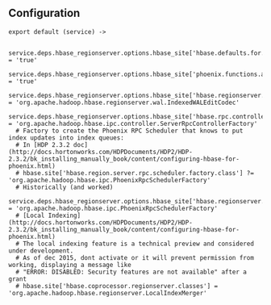 ## Configuration

    export default (service) ->
      
      service.deps.hbase_regionserver.options.hbase_site['hbase.defaults.for.version.skip'] = 'true'
      service.deps.hbase_regionserver.options.hbase_site['phoenix.functions.allowUserDefinedFunctions'] = 'true'
      service.deps.hbase_regionserver.options.hbase_site['hbase.regionserver.wal.codec'] = 'org.apache.hadoop.hbase.regionserver.wal.IndexedWALEditCodec'
      service.deps.hbase_regionserver.options.hbase_site['hbase.rpc.controllerfactory.class'] = 'org.apache.hadoop.hbase.ipc.controller.ServerRpcControllerFactory'
      # Factory to create the Phoenix RPC Scheduler that knows to put index updates into index queues:
      # In [HDP 2.3.2 doc](http://docs.hortonworks.com/HDPDocuments/HDP2/HDP-2.3.2/bk_installing_manually_book/content/configuring-hbase-for-phoenix.html)
      # hbase.site['hbase.region.server.rpc.scheduler.factory.class'] ?= 'org.apache.hadoop.hbase.ipc.PhoenixRpcSchedulerFactory'
      # Historically (and worked)
      service.deps.hbase_regionserver.options.hbase_site['hbase.regionserver.rpc.scheduler.factory.class'] = 'org.apache.hadoop.hbase.ipc.PhoenixRpcSchedulerFactory'
      # [Local Indexing](http://docs.hortonworks.com/HDPDocuments/HDP2/HDP-2.3.2/bk_installing_manually_book/content/configuring-hbase-for-phoenix.html)
      # The local indexing feature is a technical preview and considered under development.
      # As of dec 2015, dont activate or it will prevent permission from working, displaying a message like
      # "ERROR: DISABLED: Security features are not available" after a grant 
      # hbase.site['hbase.coprocessor.regionserver.classes'] = 'org.apache.hadoop.hbase.regionserver.LocalIndexMerger'
